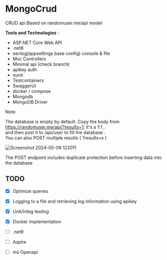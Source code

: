 
# MongoCrud
CRUD api Based on randomuser.me/api model    



**Tools and Technologies** :
- ASP.NET Core Web API
- .net8
- serilog(appsettings base config) console & file
- Mvc Controllers
- Minimal api (check branch)
- apikey auth 
- xunit  
- Testcontainers   
- SwaggerUI
- docker / compose
- Mongodb
- MongoDB.Driver

> [!NOTE]
> The database is empty by default. Copy the body from https://randomuser.me/api/?results=1; it's a 1:1 ,   
> and then post it to /api/user to fill the database .  
> You can also POST multiple results ( ?results=x )
> 
> ![Screenshot 2024-05-09 122011](https://github.com/SognoLucido/MongoCRUD-api/assets/123832236/bdea874a-3297-4a9f-b274-3b30deec3ecb)

The POST endpoint includes duplicate protection before inserting data into the database

## TODO

- [x] Optimize queries
- [x] Logging to a file and retrieving log information using apikey
- [x] Unit/Integ testing
- [x] Docker implementation
- [ ]  .net9
- [ ]  Aspire
- [ ] ms Openapi 

